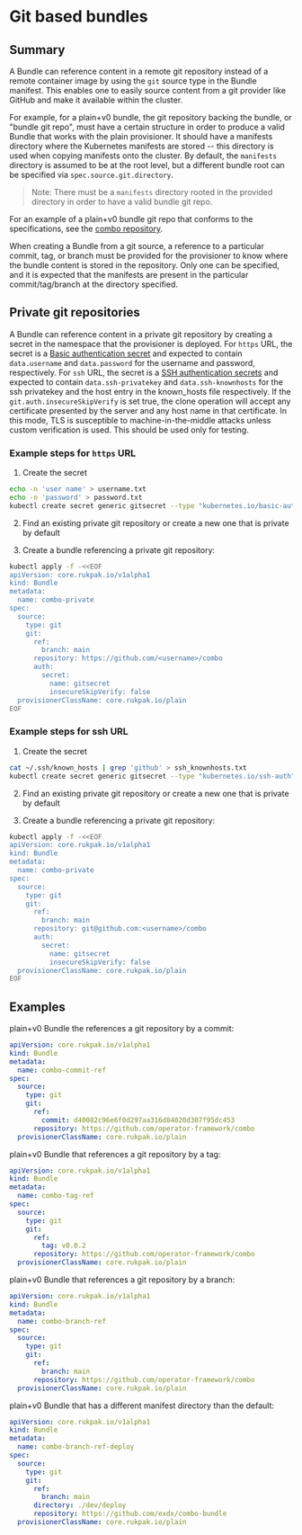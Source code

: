 # Git based bundles

## Summary

A Bundle can reference content in a remote git repository instead of a remote container image by using the
`git` source type in the Bundle manifest. This enables one to easily source content from a git provider like GitHub and
make it available within the cluster.

For example, for a plain+v0 bundle, the git repository backing the bundle, or "bundle git repo", must have a certain
structure in order to produce a valid Bundle that works with the plain provisioner. It should have a manifests directory
where the Kubernetes manifests are stored -- this directory is used when copying manifests onto the cluster. By default,
the `manifests` directory is assumed to be at the root level, but a different bundle root can be specified
via `spec.source.git.directory`.

> Note: There must be a `manifests` directory rooted in the provided directory in order to have a valid bundle git repo.

For an example of a plain+v0 bundle git repo that conforms to the specifications, see
the [combo repository](https://github.com/operator-framework/combo/).

When creating a Bundle from a git source, a reference to a particular commit, tag, or branch must be provided for the
provisioner to know where the bundle content is stored in the repository. Only one can be specified, and it is expected
that the manifests are present in the particular commit/tag/branch at the directory specified.

## Private git repositories

A Bundle can reference content in a private git repository by creating a secret in the namespace that the provisioner is deployed.
For `https` URL, the secret is a [Basic authentication secret](https://kubernetes.io/docs/concepts/configuration/secret/#basic-authentication-secret)
and expected to contain `data.username` and `data.password` for the username and password, respectively.
For `ssh` URL, the secret is a [SSH authentication secrets](https://kubernetes.io/docs/concepts/configuration/secret/#ssh-authentication-secrets)
and expected to contain `data.ssh-privatekey` and `data.ssh-knownhosts` for the ssh privatekey and the host entry in the known_hosts file respectively.
If the `git.auth.insecureSkipVerify` is set true, the clone operation will accept any certificate presented by the server and any host name in that
certificate. In this mode, TLS is susceptible to machine-in-the-middle attacks unless custom verification is
used. This should be used only for testing.

### Example steps for `https` URL

1. Create the secret

```sh
echo -n 'user name' > username.txt
echo -n 'password' > password.txt
kubectl create secret generic gitsecret --type "kubernetes.io/basic-auth" --from-file=username=./username.txt --from-file=password=./password.txt -n rukpak-system
```

2. Find an existing private git repository or create a new one that is private by default

3. Create a bundle referencing a private git repository:

```bash
kubectl apply -f -<<EOF
apiVersion: core.rukpak.io/v1alpha1
kind: Bundle
metadata:
  name: combo-private
spec:
  source:
    type: git
    git:
      ref:
        branch: main
      repository: https://github.com/<username>/combo
      auth:
        secret:
          name: gitsecret
          insecureSkipVerify: false
  provisionerClassName: core.rukpak.io/plain
EOF
```

### Example steps for ssh URL

1. Create the secret

```sh
cat ~/.ssh/known_hosts | grep 'github' > ssh_knownhosts.txt
kubectl create secret generic gitsecret --type "kubernetes.io/ssh-auth" --from-file=ssh-privatekey=~/.ssh/id_rsa --from-file=ssh-knownhosts=./ssh_konwnhosts.txt -n rukpak-system
```

2. Find an existing private git repository or create a new one that is private by default

3. Create a bundle referencing a private git repository:

```bash
kubectl apply -f -<<EOF
apiVersion: core.rukpak.io/v1alpha1
kind: Bundle
metadata:
  name: combo-private
spec:
  source:
    type: git
    git:
      ref:
        branch: main
      repository: git@github.com:<username>/combo
      auth:
        secret:
          name: gitsecret
          insecureSkipVerify: false
  provisionerClassName: core.rukpak.io/plain
EOF
```


## Examples

plain+v0 Bundle the references a git repository by a commit:

```yaml
apiVersion: core.rukpak.io/v1alpha1
kind: Bundle
metadata:
  name: combo-commit-ref
spec:
  source:
    type: git
    git:
      ref:
        commit: d40082c96e6f0d297aa316d84020d307f95dc453
      repository: https://github.com/operator-framework/combo
  provisionerClassName: core.rukpak.io/plain
```

plain+v0 Bundle that references a git repository by a tag:

```yaml
apiVersion: core.rukpak.io/v1alpha1
kind: Bundle
metadata:
  name: combo-tag-ref
spec:
  source:
    type: git
    git:
      ref:
        tag: v0.0.2
      repository: https://github.com/operator-framework/combo
  provisionerClassName: core.rukpak.io/plain
```

plain+v0 Bundle that references a git repository by a branch:

```yaml
apiVersion: core.rukpak.io/v1alpha1
kind: Bundle
metadata:
  name: combo-branch-ref
spec:
  source:
    type: git
    git:
      ref:
        branch: main
      repository: https://github.com/operator-framework/combo
  provisionerClassName: core.rukpak.io/plain
```

plain+v0 Bundle that has a different manifest directory than the default:

```yaml
apiVersion: core.rukpak.io/v1alpha1
kind: Bundle
metadata:
  name: combo-branch-ref-deploy
spec:
  source:
    type: git
    git:
      ref:
        branch: main
      directory: ./dev/deploy
      repository: https://github.com/exdx/combo-bundle
  provisionerClassName: core.rukpak.io/plain
```

